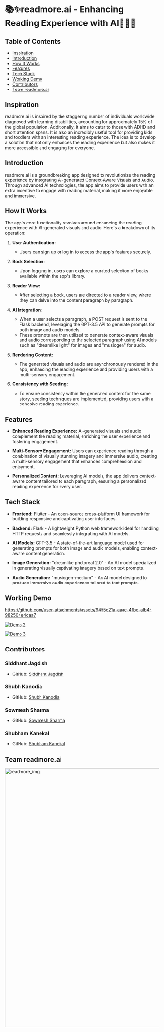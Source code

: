 # 📚✨readmore.ai - Enhancing Reading Experience with AI🚀🎨🎶

## Table of Contents
- [Inspiration](#inspiration) 
- [Introduction](#introduction)
- [How It Works](#how-it-works)
- [Features](#features)
- [Tech Stack](#tech-stack)
- [Working Demo](#working-demo)
- [Contributors](#contributors)
- [Team readmore.ai](#team-readmoreai)

## Inspiration

readmore.ai is inspired by the staggering number of individuals worldwide diagnosed with learning disabilities, accounting for approximately 15% of the global population. Additionally, it aims to cater to those with ADHD and short attention spans. It is also an incredibly useful tool for providing kids and toddlers with an interesting reading experience. The idea is to develop a solution that not only enhances the reading experience but also makes it more accessible and engaging for everyone.

## Introduction

readmore.ai is a groundbreaking app designed to revolutionize the reading experience by integrating AI-generated Context-Aware Visuals and Audio. Through advanced AI technologies, the app aims to provide users with an extra incentive to engage with reading material, making it more enjoyable and immersive.

## How It Works

The app's core functionality revolves around enhancing the reading experience with AI-generated visuals and audio. Here's a breakdown of its operation:

1. **User Authentication:**
   - Users can sign up or log in to access the app's features securely.

2. **Book Selection:**
   - Upon logging in, users can explore a curated selection of books available within the app's library.

3. **Reader View:**
   - After selecting a book, users are directed to a reader view, where they can delve into the content paragraph by paragraph.

4. **AI Integration:**
   - When a user selects a paragraph, a POST request is sent to the Flask backend, leveraging the GPT-3.5 API to generate prompts for both image and audio models.
   - These prompts are then utilized to generate context-aware visuals and audio corresponding to the selected paragraph using AI models such as "dreamlike light" for images and "musicgen" for audio.

5. **Rendering Content:**
   - The generated visuals and audio are asynchronously rendered in the app, enhancing the reading experience and providing users with a multi-sensory engagement.

6. **Consistency with Seeding:**
   - To ensure consistency within the generated content for the same story, seeding techniques are implemented, providing users with a cohesive reading experience.

## Features

- **Enhanced Reading Experience:** AI-generated visuals and audio complement the reading material, enriching the user experience and fostering engagement.
  
- **Multi-Sensory Engagement:** Users can experience reading through a combination of visually stunning imagery and immersive audio, creating a multi-sensory engagement that enhances comprehension and enjoyment.

- **Personalized Content:** Leveraging AI models, the app delivers context-aware content tailored to each paragraph, ensuring a personalized reading experience for every user.

## Tech Stack

- **Frontend:** Flutter - An open-source cross-platform UI framework for building responsive and captivating user interfaces.
  
- **Backend:** Flask - A lightweight Python web framework ideal for handling HTTP requests and seamlessly integrating with AI models.
  
- **AI Models:** GPT-3.5 - A state-of-the-art language model used for generating prompts for both image and audio models, enabling context-aware content generation.
  
- **Image Generation:** "dreamlike photoreal 2.0" - An AI model specialized in generating visually captivating imagery based on text prompts.
  
- **Audio Generation:** "musicgen-medium" - An AI model designed to produce immersive audio experiences tailored to text prompts.

  
## Working Demo


https://github.com/user-attachments/assets/9455c21a-aaae-4fbe-a1b4-982504e4caa7



[![Demo 2](https://github.com/Akatsuki49/Readmore.ai/assets/110471762/7ae78857-4608-48b9-b9ba-f397547e551c)](https://github.com/Akatsuki49/Readmore.ai/assets/110471762/7ae78857-4608-48b9-b9ba-f397547e551c)

[![Demo 3](https://github.com/Akatsuki49/Readmore.ai/assets/110471762/e800d573-0612-4471-86fc-c5772a60eeb6)](https://github.com/Akatsuki49/Readmore.ai/assets/110471762/e800d573-0612-4471-86fc-c5772a60eeb6)

## Contributors

### Siddhant Jagdish
- GitHub: [Siddhant Jagdish](https://github.com/siddhantjagdish)


### Shubh Kanodia
- GitHub: [Shubh Kanodia](https://github.com/ShubhKanodia)


### Sowmesh Sharma
- GitHub: [Sowmesh Sharma](https://github.com/SowmeshSharma0411)


### Shubham Kanekal
- GitHub: [Shubham Kanekal](https://github.com/shubhamk10)



## Team readmore.ai

<img width="846" alt="readmore_img" src="https://github.com/Akatsuki49/Readmore.ai/assets/110471762/4187d565-d27a-40b0-a0f5-ecf3da68b6be">
